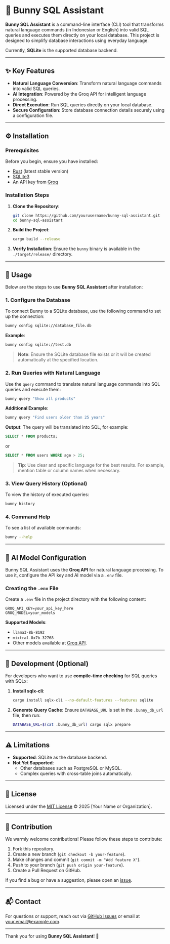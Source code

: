 # 🐰 Bunny SQL Assistant

**Bunny SQL Assistant** is a command-line interface (CLI) tool that transforms natural language commands (in Indonesian or English) into valid SQL queries and executes them directly on your local database. This project is designed to simplify database interactions using everyday language.

Currently, **SQLite** is the supported database backend.

---

## ✨ Key Features

- **Natural Language Conversion**: Transform natural language commands into valid SQL queries.
- **AI Integration**: Powered by the Groq API for intelligent language processing.
- **Direct Execution**: Run SQL queries directly on your local database.
- **Secure Configuration**: Store database connection details securely using a configuration file.

---

## ⚙️ Installation

### Prerequisites

Before you begin, ensure you have installed:
- [Rust](https://www.rust-lang.org/tools/install) (latest stable version)
- [SQLite3](https://www.sqlite.org/download.html)
- An API key from [Groq](https://console.groq.com/keys)

### Installation Steps

1. **Clone the Repository**:
   ```bash
   git clone https://github.com/yourusername/bunny-sql-assistant.git
   cd bunny-sql-assistant
   ```

2. **Build the Project**:
   ```bash
   cargo build --release
   ```

3. **Verify Installation**:
   Ensure the `bunny` binary is available in the `./target/release/` directory.

---

## 🚀 Usage

Below are the steps to use **Bunny SQL Assistant** after installation:

### 1. Configure the Database
To connect Bunny to a SQLite database, use the following command to set up the connection:

```bash
bunny config sqlite://database_file.db
```

**Example**:
```bash
bunny config sqlite://test.db
```

> **Note**: Ensure the SQLite database file exists or it will be created automatically at the specified location.

### 2. Run Queries with Natural Language
Use the `query` command to translate natural language commands into SQL queries and execute them:

```bash
bunny query "Show all products"
```

**Additional Example**:
```bash
bunny query "Find users older than 25 years"
```

**Output**:
The query will be translated into SQL, for example:
```sql
SELECT * FROM products;
```
or
```sql
SELECT * FROM users WHERE age > 25;
```

> **Tip**: Use clear and specific language for the best results. For example, mention table or column names when necessary.

### 3. View Query History (Optional)
To view the history of executed queries:
```bash
bunny history
```

### 4. Command Help
To see a list of available commands:
```bash
bunny --help
```

---

## 🧠 AI Model Configuration

Bunny SQL Assistant uses the **Groq API** for natural language processing. To use it, configure the API key and AI model via a `.env` file.

### Creating the `.env` File
Create a `.env` file in the project directory with the following content:

```env
GROQ_API_KEY=your_api_key_here
GROQ_MODEL=your_models
```

**Supported Models**:
- `llama3-8b-8192`
- `mixtral-8x7b-32768`
- Other models available at [Groq API](https://console.groq.com/docs/models).

---

## 🧪 Development (Optional)

For developers who want to use **compile-time checking** for SQL queries with SQLx:

1. **Install sqlx-cli**:
   ```bash
   cargo install sqlx-cli --no-default-features --features sqlite
   ```

2. **Generate Query Cache**:
   Ensure `DATABASE_URL` is set in the `.bunny_db_url` file, then run:
   ```bash
   DATABASE_URL=$(cat .bunny_db_url) cargo sqlx prepare
   ```

---

## ⚠️ Limitations

- **Supported**: SQLite as the database backend.
- **Not Yet Supported**:
  - Other databases such as PostgreSQL or MySQL.
  - Complex queries with cross-table joins automatically.

---

## 📄 License

Licensed under the [MIT License](LICENSE) © 2025 [Your Name or Organization].

---

## 🐇 Contribution

We warmly welcome contributions! Please follow these steps to contribute:

1. Fork this repository.
2. Create a new branch (`git checkout -b your-feature`).
3. Make changes and commit (`git commit -m "Add feature X"`).
4. Push to your branch (`git push origin your-feature`).
5. Create a Pull Request on GitHub.

If you find a bug or have a suggestion, please open an [issue](https://github.com/albanysiswanto/bunny-sql-assistant/issues).

---

## 📬 Contact

For questions or support, reach out via [GitHub Issues](https://github.com/albanysiswanto/bunny-sql-assistant/issues) or email at [your.email@example.com](mailto:your.email@example.com).

---

Thank you for using **Bunny SQL Assistant**! 🐰

